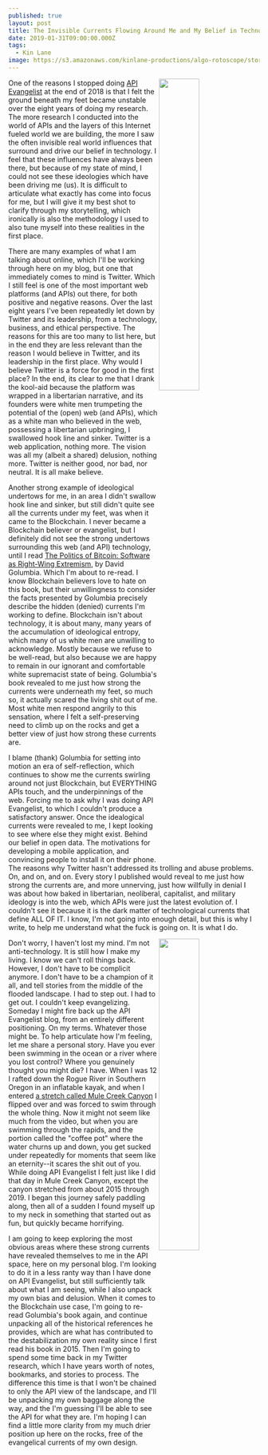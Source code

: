 ```yaml
---
published: true
layout: post
title: The Invisible Currents Flowing Around Me and My Belief in Technology
date: 2019-01-31T09:00:00.000Z
tags:
  - Kin Lane
image: https://s3.amazonaws.com/kinlane-productions/algo-rotoscope/stories/sf-city-bridge_copper_circuit.jpg
---
```


<img src="https://s3.amazonaws.com/kinlane-productions/algo-rotoscope/stories/sf-city-bridge_copper_circuit.jpg" align="right" width="40%">One of the reasons I stopped doing <a href="http://apievangelist.com">API Evangelist</a> at the end of 2018 is that I felt the ground beneath my feet became unstable over the eight years of doing my research. The more research I conducted into the world of APIs and the layers of this Internet fueled world we are building, the more I saw the often invisible real world influences that surround and drive our belief in technology. I feel that these influences have always been there, but because of my state of mind, I could not see these ideologies which have been driving me (us). It is difficult to articulate what exactly has come into focus for me, but I will give it my best shot to clarify through my storytelling, which ironically is also the methodology I used to also tune myself into these realities in the first place.

There are many examples of what I am talking about online, which I'll be working through here on my blog, but one that immediately comes to mind is Twitter. Which I still feel is one of the most important web platforms (and APIs) out there, for both positive and negative reasons. Over the last eight years I've been repeatedly let down by Twitter and its leadership, from a technology, business, and ethical perspective. The reasons for this are too many to list here, but in the end they are less relevant than the reason I would believe in Twitter, and its leadership in the first place. Why would I believe Twitter is a force for good in the first place? In the end, its clear to me that I drank the kool-aid because the platform was wrapped in a libertarian narrative, and its founders were white men trumpeting the potential of the (open) web (and APIs), which as a white man who believed in the web, possessing a libertarian upbringing, I swallowed hook line and sinker. Twitter is a web application, nothing more. The vision was all my (albeit a shared) delusion, nothing more. Twitter is neither good, nor bad, nor neutral. It is all make believe.

Another strong example of ideological undertows for me, in an area I didn't swallow hook line and sinker, but still didn't quite see all the currents under my feet, was when it came to the Blockchain. I never became a Blockchain believer or evangelist, but I definitely did not see the strong undertows surrounding this web (and API) technology, until I read <a href="https://www.amazon.com/Politics-Bitcoin-Right-Wing-Extremism-Forerunners/dp/1517901804">The Politics of Bitcoin: Software as Right-Wing Extremism</a>, by David Golumbia. Which I'm about to re-read. I know Blockchain believers love to hate on this book, but their unwillingness to consider the facts presented by Golumbia precisely describe the hidden (denied) currents I'm working to define. Blockchain isn't about technology, it is about many, many years of the accumulation of ideological entropy, which many of us white men are unwilling to acknowledge. Mostly because we refuse to be well-read, but also because we are happy to remain in our ignorant and comfortable white supremacist state of being. Golumbia's book revealed to me just how strong the currents were underneath my feet, so much so, it actually scared the living shit out of me. Most white men respond angrily to this sensation, where I felt a self-preserving need to climb up on the rocks and get a better view of just how strong these currents are.

I blame (thank) Golumbia for setting into motion an era of self-reflection, which continues to show me the currents swirling around not just Blockchain, but EVERYTHING APIs touch, and the underpinnings of the web. Forcing me to ask why I was doing API Evangelist, to which I couldn't produce a satisfactory answer. Once the idealogical currents were revealed to me, I kept looking to see where else they might exist. Behind our belief in open data. The motivations for developing a mobile application, and convincing people to install it on their phone. The reasons why Twitter hasn't addressed its trolling and abuse problems. On, and on, and on. Every story I published would reveal to me just how strong the currents are, and more unnerving, just how willfully in denial I was about how baked in libertarian, neoliberal, capitalist, and military ideology is into the web, which APIs were just the latest evolution of. I couldn't see it because it is the dark matter of technological currents that define ALL OF IT. I know, I'm not going into enough detail, but this is why I write, to help me understand what the fuck is going on. It is what I do.

<img src="https://s3.amazonaws.com/kinlane-productions/algo-rotoscope/stories/13439120_10154285627219813_3054276594176638940_n_copper_circuit_2.jpg" align="right" width="40%">Don't worry, I haven't lost my mind. I'm not anti-technology. It is still how I make my living. I know we can't roll things back. However, I don't have to be complicit anymore. I don't have to be a champion of it all, and tell stories from the middle of the flooded landscape. I had to step out. I had to get out. I couldn't keep evangelizing. Someday I might fire back up the API Evangelist blog, from an entirely different positioning. On my terms. Whatever those might be. To help articulate how I'm feeling, let me share a personal story. Have you ever been swimming in the ocean or a river where you lost control? Where you genuinely thought you might die? I have. When I was 12 I rafted down the Rogue River in Southern Oregon in an inflatable kayak, and when I entered <a href="https://www.youtube.com/watch?v=TryOEg0Gs90">a stretch called Mule Creek Canyon</a> I flipped over and was forced to swim through the whole thing. Now it might not seem like much from the video, but when you are swimming through the rapids, and the portion called the "coffee pot" where the water churns up and down, you get sucked under repeatedly for moments that seem like an eternity--it scares the shit out of you. While doing API Evangelist I felt just like I did that day in Mule Creek Canyon, except the canyon stretched from about 2015 through 2019. I began this journey safely paddling along, then all of a sudden I found myself up to my neck in something that started out as fun, but quickly became horrifying.

I am going to keep exploring the most obvious areas where these strong currents have revealed themselves to me in the API space, here on my personal blog. I'm looking to do it in a less ranty way than I have done on API Evangelist, but still sufficiently talk about what I am seeing, while I also unpack my own bias and delusion. When it comes to the Blockchain use case, I'm going to re-read Golumbia's book again, and continue unpacking all of the historical references he provides, which are what has contributed to the destabilization my own reality since I first read his book in 2015. Then I'm going to spend some time back in my Twitter research, which I have years worth of notes, bookmarks, and stories to process. The difference this time is that I won't be chained to only the API view of the landscape, and I'll be unpacking my own baggage along the way, and the I'm guessing I'll be able to see the API for what they are. I'm hoping I can find a little more clarity from my much drier position up here on the rocks, free of the evangelical currents of my own design.

